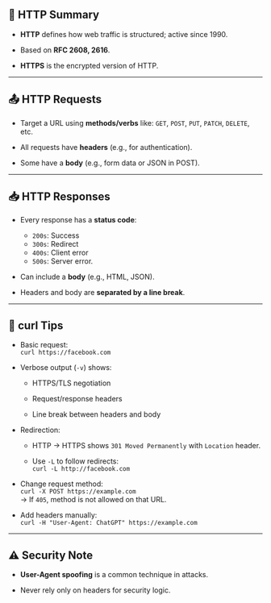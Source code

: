 ## 📌 HTTP Summary

- **HTTP** defines how web traffic is structured; active since 1990.
    
- Based on **RFC 2608, 2616**.
    
- **HTTPS** is the encrypted version of HTTP.
    

---

## 📤 HTTP Requests

- Target a URL using **methods/verbs** like: `GET`, `POST`, `PUT`, `PATCH`, `DELETE`, etc.
    
- All requests have **headers** (e.g., for authentication).
    
- Some have a **body** (e.g., form data or JSON in POST).
    

---

## 📥 HTTP Responses

- Every response has a **status code**:
    
    - `200s`: Success
    - `300s`: Redirect
    - `400s`: Client error
    - `500s`: Server error.
        
- Can include a **body** (e.g., HTML, JSON).
    
- Headers and body are **separated by a line break**.
    

---

## 🧪 curl Tips

- Basic request:  
    `curl https://facebook.com`
    
- Verbose output (`-v`) shows:
    
    - HTTPS/TLS negotiation
        
    - Request/response headers
        
    - Line break between headers and body
        
- Redirection:
    
    - HTTP → HTTPS shows `301 Moved Permanently` with `Location` header.
        
    - Use `-L` to follow redirects:  
        `curl -L http://facebook.com`
        
- Change request method:  
    `curl -X POST https://example.com`  
    → If `405`, method is not allowed on that URL.
    
- Add headers manually:  
    `curl -H "User-Agent: ChatGPT" https://example.com`
    

---

## ⚠️ Security Note

- **User-Agent spoofing** is a common technique in attacks.
    
- Never rely only on headers for security logic.